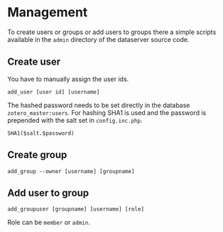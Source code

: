 # Management
To create users or groups or add users to groups there a simple scripts available in the `admin` directory of the dataserver source code.

## Create user
You have to manually assign the user ids.

    add_user [user id] [username]

The hashed password needs to be set directly in the database `zotero_master:users`. For hashing SHA1 is used and the password is prepended with the salt set in `config.inc.php`.

    SHA1($salt.$password)

## Create group

    add_group --owner [username] [groupname]

## Add user to group

    add_groupuser [groupname] [username] [role]

Role can be `member` or `admin`.